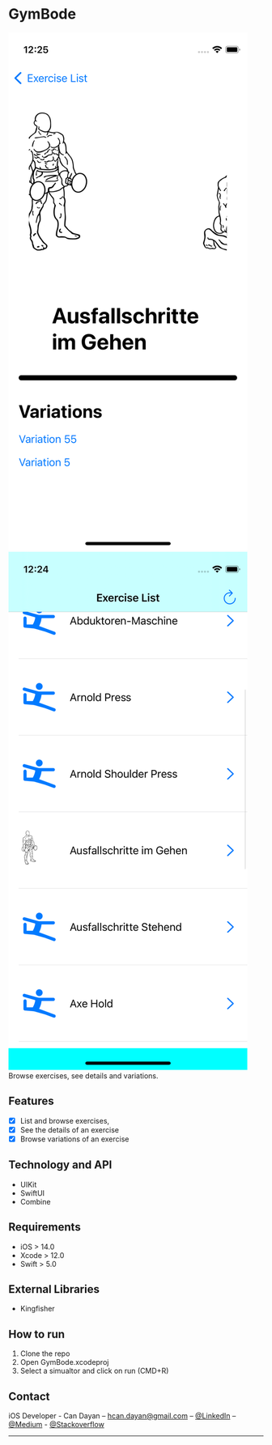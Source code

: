 # GymBode
<img src="ss-1.png" width=“300”/> <img src="ss-2.png" width=“300”/> 
Browse exercises, see details and variations.

## Features

- [x] List and browse exercises,
- [x] See the details of an exercise
- [x] Browse variations of an exercise

## Technology and API

- UIKit
- SwiftUI
- Combine

## Requirements

- iOS > 14.0
- Xcode > 12.0
- Swift > 5.0

## External Libraries

- Kingfisher

## How to run
1. Clone the repo
2. Open GymBode.xcodeproj
3. Select a simualtor and click on run (CMD+R)

## Contact

iOS Developer - Can Dayan – hcan.dayan@gmail.com – [@LinkedIn](https://www.linkedin.com/in/can-d/) – [@Medium](https://activesludge.medium.com/) - [@Stackoverflow](https://stackoverflow.com/users/12594970/active-sludge)
____
